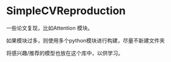 # SimpleCVReproduction

一些论文复现，比如Attention 模块。

如果模块过多，则使用多个python模块进行构建，尽量不新建文件夹

将感兴趣/推荐的模型也放在这个库中，以供学习。
